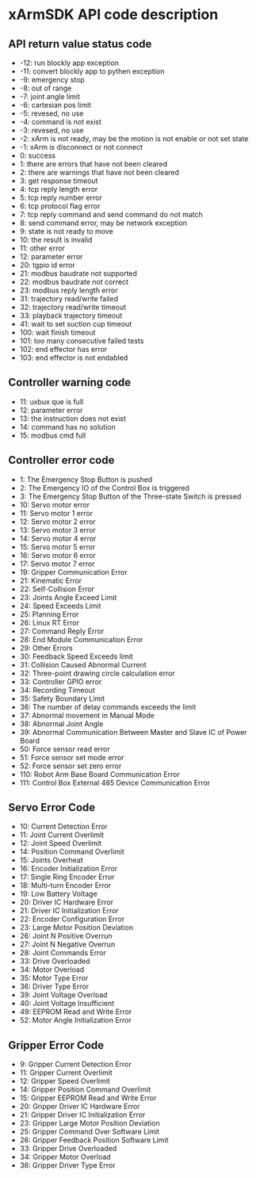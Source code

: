 # xArmSDK API code description

## API return value status code
- -12: run blockly app exception
- -11: convert blockly app to pythen exception
- -9: emergency stop
- -8: out of range
- -7: joint angle limit
- -6: cartesian pos limit
- -5: revesed, no use
- -4: command is not exist
- -3: revesed, no use
- -2: xArm is not ready, may be the motion is not enable or not set state
- -1: xArm is disconnect or not connect
- 0: success
- 1: there are errors that have not been cleared
- 2: there are warnings that have not been cleared
- 3: get response timeout
- 4: tcp reply length error
- 5: tcp reply number error
- 6: tcp protocol flag error
- 7: tcp reply command and send command do not match
- 8: send command error, may be network exception
- 9: state is not ready to move
- 10: the result is invalid
- 11: other error
- 12: parameter error
- 20: tgpio id error
- 21: modbus baudrate not supported
- 22: modbus baudrate not correct
- 23: modbus reply length error
- 31: trajectory read/write failed
- 32: trajectory read/write timeout
- 33: playback trajectory timeout
- 41: wait to set suction cup timeout
- 100: wait finish timeout
- 101: too many consecutive failed tests
- 102: end effector has error
- 103: end effector is not endabled

## Controller warning code
- 11: uxbux que is full
- 12: parameter error
- 13: the instruction does not exist
- 14: command has no solution
- 15: modbus cmd full

## Controller error code
- 1: The Emergency Stop Button is pushed
- 2: The Emergency IO of the Control Box is triggered
- 3: The Emergency Stop Button of the Three-state Switch is pressed
- 10: Servo motor error
- 11: Servo motor 1 error
- 12: Servo motor 2 error
- 13: Servo motor 3 error
- 14: Servo motor 4 error
- 15: Servo motor 5 error
- 16: Servo motor 6 error
- 17: Servo motor 7 error
- 19: Gripper Communication Error
- 21: Kinematic Error
- 22: Self-Collision Error
- 23: Joints Angle Exceed Limit
- 24: Speed Exceeds Limit
- 25: Planning Error
- 26: Linux RT Error
- 27: Command Reply Error
- 28: End Module Communication Error
- 29: Other Errors
- 30: Feedback Speed Exceeds limit
- 31: Collision Caused Abnormal Current
- 32: Three-point drawing circle calculation error
- 33: Controller GPIO error
- 34: Recording Timeout
- 35: Safety Boundary Limit
- 36: The number of delay commands exceeds the limit
- 37: Abnormal movement in Manual Mode
- 38: Abnormal Joint Angle
- 39: Abnormal Communication Between Master and Slave IC of Power Board
- 50: Force sensor read error
- 51: Force sensor set mode error
- 52: Force sensor set zero error
- 110: Robot Arm Base Board Communication Error
- 111: Control Box External 485 Device Communication Error

## Servo Error Code

- 10: Current Detection Error
- 11: Joint Current Overlimit
- 12: Joint Speed Overlimit
- 14: Position Command Overlimit
- 15: Joints Overheat
- 16: Encoder Initialization Error
- 17: Single Ring Encoder Error
- 18: Multi-turn Encoder Error
- 19: Low Battery Voltage
- 20: Driver IC Hardware Error
- 21: Driver IC Initialization Error
- 22: Encoder Configuration Error
- 23: Large Motor Position Deviation
- 26: Joint N Positive Overrun
- 27: Joint N Negative Overrun
- 28: Joint Commands Error
- 33: Drive Overloaded
- 34: Motor Overload
- 35: Motor Type Error
- 36: Driver Type Error
- 39: Joint Voltage Overload
- 40: Joint Voltage Insufficient
- 49: EEPROM Read and Write Error
- 52: Motor Angle Initialization Error

## Gripper Error Code

- 9: Gripper Current Detection Error
- 11: Gripper Current Overlimit
- 12: Gripper Speed Overlimit
- 14: Gripper Position Command Overlimit
- 15: Gripper EEPROM Read and Write Error
- 20: Gripper Driver IC Hardware Error
- 21: Gripper Driver IC Initialization Error
- 23: Gripper Large Motor Position Deviation
- 25: Gripper Command Over Software Limit
- 26: Gripper Feedback Position Software Limit
- 33: Gripper Drive Overloaded
- 34: Gripper Motor Overload
- 36: Gripper Driver Type Error

